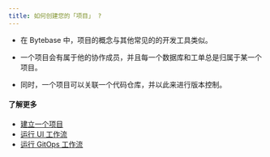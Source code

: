 ```yaml
---
title: 如何创建您的「项目」 ?
---
```


- 在 Bytebase 中，项目的概念与其他常见的的开发工具类似。

- 一个项目会有属于他的协作成员，并且每一个数据库和工单总是归属于某一个项目。

- 同时，一个项目可以关联一个代码仓库，并以此来进行版本控制。

#### 了解更多

- [建立一个项目](https://www.bytebase.com/docs/get-started/work-with-a-project/create-a-project)
- [运行 UI 工作流](https://www.bytebase.com/docs/get-started/work-with-a-project/run-a-ui-workflow)
- [运行 GitOps 工作流](https://www.bytebase.com/docs/vcs-integration/enable-version-control-workflow)